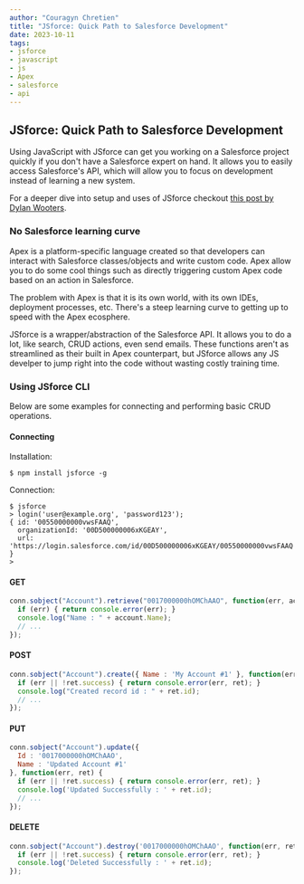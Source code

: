 ```yaml
---
author: "Couragyn Chretien"
title: "JSforce: Quick Path to Salesforce Development"
date: 2023-10-11
tags:
- jsforce
- javascript
- js
- Apex
- salesforce
- api
---
```


## JSforce: Quick Path to Salesforce Development

Using JavaScript with JSforce can get you working on a Salesforce project quickly if you don't have a Salesforce expert on hand. It allows you to easily access Salesforce's API, which will allow you to focus on development instead of learning a new system.

For a deeper dive into setup and uses of JSforce checkout [this post by Dylan Wooters](https://www.endpointdev.com/blog/2020/03/salesforce-integration-with-node/).

### No Salesforce learning curve

Apex is a platform-specific language created so that developers can interact with Salesforce classes/objects and write custom code. Apex allow you to do some cool things such as directly triggering custom Apex code based on an action in Salesforce.

The problem with Apex is that it is its own world, with its own IDEs, deployment processes, etc. There's a steep learning curve to getting up to speed with the Apex ecosphere.

JSforce is a wrapper/abstraction of the Salesforce API. It allows you to do a lot, like search, CRUD actions, even send emails. These functions aren't as streamlined as their built in Apex counterpart, but JSforce allows any JS develper to jump right into the code without wasting costly training time.

### Using JSforce CLI

Below are some examples for connecting and performing basic CRUD operations.

#### Connecting

Installation: 
```plain
$ npm install jsforce -g
```

Connection:
```plain
$ jsforce
> login('user@example.org', 'password123');
{ id: '00550000000vwsFAAQ',
  organizationId: '00D500000006xKGEAY',
  url: 'https://login.salesforce.com/id/00D500000006xKGEAY/00550000000vwsFAAQ' }
>
```

#### GET

```js
conn.sobject("Account").retrieve("0017000000hOMChAAO", function(err, account) {
  if (err) { return console.error(err); }
  console.log("Name : " + account.Name);
  // ...
});
```

#### POST

```js
conn.sobject("Account").create({ Name : 'My Account #1' }, function(err, ret) {
  if (err || !ret.success) { return console.error(err, ret); }
  console.log("Created record id : " + ret.id);
  // ...
});
```

#### PUT

```js
conn.sobject("Account").update({ 
  Id : '0017000000hOMChAAO',
  Name : 'Updated Account #1'
}, function(err, ret) {
  if (err || !ret.success) { return console.error(err, ret); }
  console.log('Updated Successfully : ' + ret.id);
  // ...
});
```

#### DELETE

```js
conn.sobject("Account").destroy('0017000000hOMChAAO', function(err, ret) {
  if (err || !ret.success) { return console.error(err, ret); }
  console.log('Deleted Successfully : ' + ret.id);
});
```